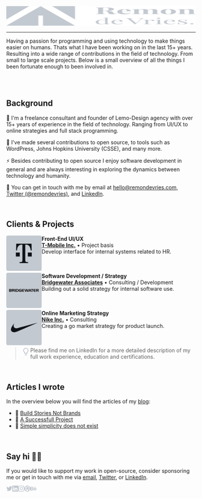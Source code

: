 <img src="https://raw.githubusercontent.com/remondevries/remondevries/master/logo-remondevries.svg" width="100%" height="52">
<hr />
Having a passion for programming and using technology to make things easier on humans. Thats what I have been working on in the last 15+ years. Resulting into a wide range of contributions in the field of technology. From small to large scale projects. Below is a small overview of all the things I been fortunate enough to been involved in.

<br /><br />
<h2>Background</h2>

<p>🔭 I'm a freelance consultant and founder of Lemo-Design agency with over 15+ years of experience in the field of technology. Ranging from UI/UX to online strategies and full stack programming.</p>
<p>🌱 I've made several contributions to open source, to tools such as WordPress, Johns Hopkins University (CSSE), and many more.</p>
<p>⚡ Besides contributing to open source I enjoy software development in general and are always interesting in exploring the dynamics between technology and humanity.</p>
<p>💬 You can get in touch with me by email at <a href="mailto:hello@remondevries.com" rel="nofollow">hello@remondevries.com</a>, <a href="https://twitter.com/remondevries" rel="nofollow">Twitter (@remondevries)</a>, and <a href="https://linkedin.com/in/remondevries" rel="nofollow">LinkedIn</a>.</p>

<br />
<h2>Clients & Projects</h2>

<p dir="auto">
  <a href="https://www.t-mobile.com/" rel="nofollow">
    <img align="left" height="94px" width="94px" alt="T-Mobile" src="https://github.com/remondevries/remondevries/raw/main/logo-tmobile.svg?raw=true" style="max-width: 100%;">
  </a>
</p>
<p dir="auto">
  <strong>Front-End UI/UX</strong><br/>
  <a href="https://www.t-mobile.com" rel="nofollow"><strong>T-Mobile Inc.</strong></a> • Project basis<br/>
  Develop interface for internal systems related to HR.<br/><br/><br/>
</p>

<p dir="auto">
  <a href="https://www.bridgewater.com" rel="nofollow">
    <img align="left" height="94px" width="94px" alt="Bridgewater Associates" src="https://github.com/remondevries/remondevries/raw/main/logo-bridgewater.svg" style="max-width: 100%;">
  </a>
</p>
<p dir="auto">
  <strong>Software Development / Strategy</strong> <br>
  <a href="https://www.bridgewater.com" rel="nofollow"><strong>Bridgewater Associates</strong></a> • Consulting / Development<br/>
  Building out a solid strategy for internal software use.<br/><br/><br/>
</p>

<p dir="auto">
  <a href="https://nike.com" rel="nofollow">
    <img align="left" height="94px" width="94px" alt="Nike Inc." src="https://github.com/remondevries/remondevries/raw/main/logo-nike.svg" style="max-width: 100%;">
  </a>
</p>
<p dir="auto">
  <strong>Online Marketing Strategy</strong><br/>
  <a href="https://nike.com" rel="nofollow"><strong>Nike Inc.</strong></a> • Consulting<br/>
  Creating a go market strategy for product launch.<br/><br/><br/>
</p>

> <img align="left" height="24px" width="24px" alt="Tip:" src="https://github.com/remondevries/remondevries/raw/main/icon-bulp.svg" style="max-width: 100%;">  Please find me on LinkedIn for a more detailed description of my full work experience, education and certifications.

<br />
<h2>Articles I wrote</h2>
In the overview below you will find the articles of my <a href="https://remondevries.medium.com" rel="nofollow">blog</a>:

<ul>
  <li>
    📄 <a href="https://remondevries.medium.com/build-stories-not-brands-7f256bf6fd3b" rel="nofollow">Build Stories Not Brands</a>
  </li>
  <li>
    📄 <a href="https://remondevries.medium.com/a-successfull-project-978d75ab06ef" rel="nofollow">A Successfull Project</a>
  </li>
  <li>
    📄 <a href="https://remondevries.medium.com/simple-simplicity-does-not-exists-9d7c23c71a32" rel="nofollow">Simple simplicity does not exist
</a>
  </li>
</ul>

<br />
<h2>Say hi 👋🏻</h2>
If you would like to support my work in open-source, consider sponsoring me or get in touch with me via <a href="mailto:hello@remondevries.com" rel="nofollow">email</a>, <a href="https://twitter.com/remondevries" rel="nofollow">Twitter</a>, or <a href="https://www.linkedin.com/in/remondevries" rel="nofollow">LinkedIn</a>.

<p>
  <center>
    <a href="https://twitter.com/remondevries" rel="nofollow">
      <img align="left" height="16px" width="16px" alt="Twitter" src="https://github.com/remondevries/remondevries/raw/main/logo-twitter.svg?raw=true" style="max-width: 100%;">
    </a>
    <a href="https://www.linkedin.com/in/remondevries" rel="nofollow">
      <img align="left" height="16px" width="16px" alt="LinkedIn" src="https://github.com/remondevries/remondevries/raw/main/logo-linkedin.svg?raw=true" style="max-width: 100%;">
    </a>
    <a href="https://www.instagram.com/remon_devries" rel="nofollow">
      <img align="left" height="16px" width="16px" alt="Instagram" src="https://github.com/remondevries/remondevries/raw/main/logo-instagram.svg?raw=true" style="max-width: 100%;">
    </a>
    <a href="https://dribbble.com/remondevries" rel="nofollow">
      <img align="left" height="16px" width="16px" alt="Dribbble" src="https://github.com/remondevries/remondevries/raw/main/logo-dribble.svg?raw=true" style="max-width: 100%;">
    </a>
    <a href="https://www.behance.net/remondevries" rel="nofollow">
      <img align="left" height="16px" width="16px" alt="Behance" src="https://github.com/remondevries/remondevries/raw/main/logo-behance.svg?raw=true" style="max-width: 100%;">
    </a>
  </center>
</p>
